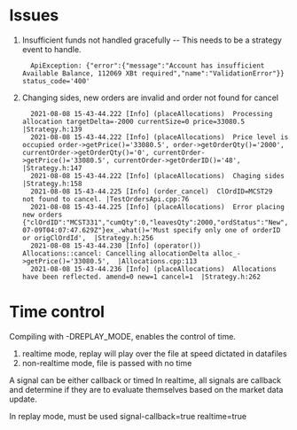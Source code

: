 # Issues


1. Insufficient funds not handled gracefully -- This needs to be a strategy event to handle.

         ApiException: {"error":{"message":"Account has insufficient Available Balance, 112069 XBt required","name":"ValidationError"}} status_code='400'
   
2. Changing sides, new orders are invalid and order not found for cancel
   
         2021-08-08 15-43-44.222 [Info] (placeAllocations) 	Processing allocation targetDelta=-2000 currentSize=0 price=33080.5  |Strategy.h:139
         2021-08-08 15-43-44.222 [Info] (placeAllocations) 	Price level is occupied order->getPrice()='33080.5', order->getOrderQty()='2000', currentOrder->getOrderQty()='0', currentOrder->getPrice()='33080.5', currentOrder->getOrderID()='48',  |Strategy.h:147
         2021-08-08 15-43-44.222 [Info] (placeAllocations) 	Chaging sides |Strategy.h:158
         2021-08-08 15-43-44.225 [Info] (order_cancel) 	ClOrdID=MCST29  not found to cancel. |TestOrdersApi.cpp:76
         2021-08-08 15-43-44.225 [Info] (placeAllocations) 	Error placing new orders {"clOrdID":"MCST331","cumQty":0,"leavesQty":2000,"ordStatus":"New","orderID":"354","orderQty":2000,"origClOrdID":"MCST29","price":33080.5,"side":"Sell","symbol":"XBTUSD","timestamp":"2021-07-09T04:07:47.629Z"}ex_.what()='Must specify only one of orderID or origClOrdId',  |Strategy.h:256
         2021-08-08 15-43-44.230 [Info] (operator()) 	Allocations::cancel: Cancelling allocationDelta alloc_->getPrice()='33080.5',  |Allocations.cpp:113
         2021-08-08 15-43-44.236 [Info] (placeAllocations) 	Allocations have been reflected. amend=0 new=1 cancel=1  |Strategy.h:262

# Time control
Compiling with -DREPLAY_MODE, enables the control of time.

1) realtime mode, replay will play over the file at speed dictated in datafiles
2) non-realtime mode, file is passed with no time

A signal can be either callback or timed
In realtime, all signals are callback and determine if they are to evaluate themselves
based on the market data update.

In replay mode, must be used
signal-callback=true
realtime=true

